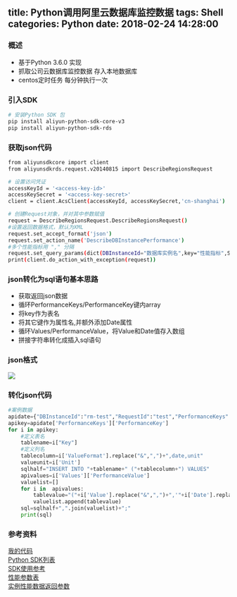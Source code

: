 title: Python调用阿里云数据库监控数据
tags: Shell
categories: Python
date: 2018-02-24 14:28:00
---
### 概述
* 基于Python 3.6.0 实现
* 抓取公司云数据库监控数据 存入本地数据库
* centos定时任务 每分钟执行一次

<!-- more -->

### 引入SDK 
```bash
# 安装Python SDK 包
pip install aliyun-python-sdk-core-v3
pip install aliyun-python-sdk-rds
```

### 获取json代码
```bash
from aliyunsdkcore import client
from aliyunsdkrds.request.v20140815 import DescribeRegionsRequest

# 设置访问凭证
accessKeyId = '<access-key-id>'
accessKeySecret = '<access-key-secret>'
client = client.AcsClient(accessKeyId, accessKeySecret,'cn-shanghai')

# 创建Request对象，并对其中参数赋值
request = DescribeRegionsRequest.DescribeRegionsRequest()
#设置返回数据格式，默认为XML
request.set_accept_format('json')
request.set_action_name('DescribeDBInstancePerformance')
#多个性能指标用 "," 分隔
request.set_query_params(dict(DBInstanceId="数据库实例名",key="性能指标",StartTime="2018-02-22T05:00Z",EndTime="2018-02-22T15:00Z"))
print(client.do_action_with_exception(request))
```
### json转化为sql语句基本思路
* 获取返回json数据
* 循环PerformanceKeys/PerformanceKey键内array
* 将key作为表名
* 将其它键作为属性名,并额外添加Date属性
* 循环Values/PerformanceValue，将Value和Date值存入数组
* 拼接字符串转化成插入sql语句

### json格式
![](https://ws1.sinaimg.cn/large/006Xrlj6gy1forhayuth9j30hj0fbt8z.jpg)

### 转化json代码
```python
#案例数据
apidate={"DBInstanceId":"rm-test","RequestId":"test","PerformanceKeys":{"PerformanceKey":[{"Values":{"PerformanceValue":[{"Value":"2624&415&5&0&2204","Date":"2018-02-23T08:00:32Z"},{"Value":"2624&415&5&0&2204","Date":"2018-02-23T08:05:32Z"},{"Value":"2624&415&5&0&2204","Date":"2018-02-23T08:10:32Z"},{"Value":"2624&415&5&0&2204","Date":"2018-02-23T08:15:32Z"},{"Value":"2624&415&5&0&2204","Date":"2018-02-23T08:20:33Z"},{"Value":"2624&415&5&0&2204","Date":"2018-02-23T08:25:33Z"}]},"Key":"MySQL_DetailedSpaceUsage","Unit":"MB","ValueFormat":"ins_size&data_size&log_size&tmp_size&other_size"},{"Values":{"PerformanceValue":[{"Value":"0.28","Date":"2018-02-23T08:00:32Z"},{"Value":"0.26","Date":"2018-02-23T08:05:32Z"},{"Value":"0.26","Date":"2018-02-23T08:10:32Z"},{"Value":"0.38","Date":"2018-02-23T08:15:32Z"},{"Value":"0.28","Date":"2018-02-23T08:20:33Z"},{"Value":"0.36","Date":"2018-02-23T08:25:33Z"}]},"Key":"MySQL_IOPS","Unit":"int","ValueFormat":"io"}]},"EndTime":"2018-02-23T09:41Z","StartTime":"2018-02-23T08:00Z","Engine":"MySQL"}
apikey=apidate['PerformanceKeys']['PerformanceKey']
for i in apikey:
    #定义表名
    tablename=i["Key"]
    #定义列名
    tablecolumn=i['ValueFormat'].replace("&",",")+",date,unit"
    valueunit=i['Unit']
    sqlhalf="INSERT INTO "+tablename+" ("+tablecolumn+") VALUES"
    apivalues=i['Values']['PerformanceValue']
    valuelist=[]
    for i in  apivalues:
        tablevalue="("+i['Value'].replace("&",",")+",'"+i['Date'].replace("T"," ").replace("Z"," ")+"','"+valueunit+"')"
        valuelist.append(tablevalue)
    sql=sqlhalf+",".join(valuelist)+";"
    print(sql)
```

### 参考资料
[我的代码](https://github.com/Lianyi-xz/shell/blob/master/aliyun_rds.py)  
[Python SDK列表](https://help.aliyun.com/document_detail/30003.html)  
[SDK使用参考](https://helpcdn.aliyun.com/document_detail/42700.html?spm=a2c4g.11186623.6.608.Sp66kt)  
[性能参数表](https://help.aliyun.com/document_detail/26316.html?spm=a2c4g.11186623.6.936.jeShyh)   
[实例性能数据返回参数](https://help.aliyun.com/document_detail/26280.html?spm=a2c4g.11186623.6.910.lsLvHa)
